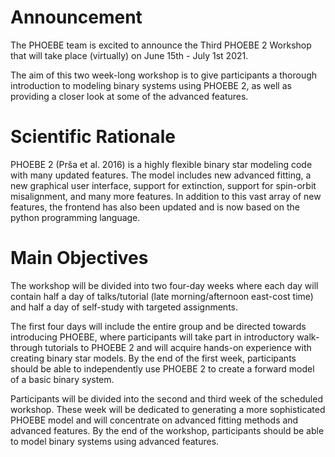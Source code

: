 # Announcement
The PHOEBE team is excited to announce the Third PHOEBE 2 Workshop that will take place (virtually) on June 15th - July 1st 2021.

The aim of this two week-long workshop is to give participants a thorough introduction to modeling binary systems using PHOEBE 2, as well as providing a closer look at some of the advanced features.

# Scientific Rationale
PHOEBE 2 (Prša et al. 2016) is a highly flexible binary star modeling code with many updated features.  The model includes new advanced fitting, a new graphical user interface, support for extinction, support for spin-orbit misalignment, and many more features.  In addition to this vast array of new features, the frontend has also been updated and is now based on the python programming language.

# Main Objectives
The workshop will be divided into two four-day weeks where each day will contain half a day of talks/tutorial (late morning/afternoon east-cost time) and half a day of self-study with targeted assignments.  

The first four days will include the entire group and be directed towards introducing PHOEBE, where participants will take part in introductory walk-through tutorials to PHOEBE 2 and will acquire hands-on experience with creating binary star models.  By the end of the first week, participants should be able to independently use PHOEBE 2 to create a forward model of a basic binary system.

Participants will be divided into the second and third week of the scheduled workshop.  These week will be dedicated to generating a more sophisticated PHOEBE model and will concentrate on advanced fitting methods and advanced features.  By the end of the workshop, participants should be able to model binary systems using advanced features.
